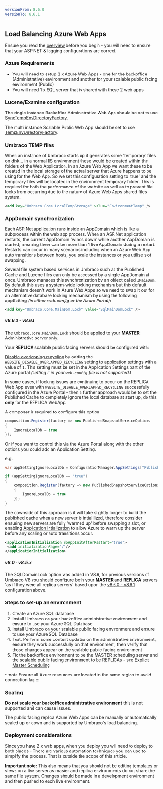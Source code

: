 ```yaml
---
versionFrom: 8.6.0
versionTo: 8.6.1
---
```


## Load Balancing Azure Web Apps

Ensure you read the [overview](index.md) before you begin - you will need to ensure that your ASP.NET & logging configurations are correct.

### Azure Requirements

* You will need to setup 2 x Azure Web Apps - one for the backoffice (Administrative) environment and another for your scalable public facing environment (Public)
* You will need 1 x SQL server that is shared with these 2 web apps

### Lucene/Examine configuration

The single instance Backoffice Administrative Web App should be set to use [SyncTempEnvDirectoryFactory](file-system-replication.md#examine-directory-factory-options).

The multi instance Scalable Public Web App should be set to use [TempEnvDirectoryFactory](file-system-replication.md#examine-directory-factory-options).

### Umbraco TEMP files

When an instance of Umbraco starts up it generates some 'temporary' files on disk... in a normal IIS environment these would be created within the folders of the Web Application. In an Azure Web App we want these to be created in the local storage of the actual server that Azure happens to be using for the Web App. So we set this configuration setting to 'true' and the temporary files will be located in the environment temporary folder. This is required for both the performance of the website as well as to prevent file locks from occurring due to the nature of Azure Web Apps shared files system.

```xml
<add key="Umbraco.Core.LocalTempStorage" value="EnvironmentTemp" />
```

### AppDomain synchronization

Each ASP.Net application runs inside an [AppDomain](https://docs.microsoft.com/en-us/dotnet/framework/app-domains/application-domains) which is like a subprocess within the web app process. When an ASP.Net application restarts, the current AppDomain 'winds down' while another AppDomain is started; meaning there can be more than 1 live AppDomain during a restart. Restarts can occur in many scenarios including when an Azure Web App auto transitions between hosts, you scale the instances or you utilise slot swapping.

Several file system based services in Umbraco such as the Published Cache and Lucene files can only be accessed by a single AppDomain at once. Umbraco manages this synchronization by an object called `IMainDom`. By default this uses a system-wide locking mechanism but this default mechanism doesn't work in Azure Web Apps so we need to swap it out for an alternative database locking mechanism by using the following appSetting _(in either web.config or the Azure Portal)_:

```xml
<add key="Umbraco.Core.MainDom.Lock" value="SqlMainDomLock" />
```

##### v8.6.0 - v8.6.1

The `Umbraco.Core.MainDom.Lock` should be applied to your __MASTER__ Administrative server only.

Your __REPLICA__ scalable public facing servers should be configured with:

[Disable overlapping recycling](https://github.com/projectkudu/kudu/wiki/Configurable-settings#disable-overlapped-recycling) by adding the `WEBSITE_DISABLE_OVERLAPPED_RECYCLING` setting to application settings with a value of `1`. This setting must be set in the Application Settings part of the Azure portal _(setting it in your `web.config` file is not supported.)_

In some cases, if locking issues are continuing to occur on the REPLICA Web App even with `WEBSITE_DISABLE_OVERLAPPED_RECYCLING`
successfully configured in the Azure Portal - then a further approach would be to set the Published Cache to completely ignore the local database at start up, do this **only** for the REPLICA WebApp.

A composer is required to configure this option

```csharp
composition.Register(factory => new PublishedSnapshotServiceOptions
{
    IgnoreLocalDb = true
});
```

Or if you want to control this via the Azure Portal along with the other options you could add an Application Setting.

e.g.

```csharp
var appSettingIgnoreLocalDb = ConfigurationManager.AppSettings["PublishedSnapshotServiceOptions.IgnoreLocalDb"];

if (appSettingIgnoreLocalDb == "true")
{
    composition.Register(factory => new PublishedSnapshotServiceOptions
    {
        IgnoreLocalDb = true
    });
}
```
The downside of this approach is it will take slightly longer to build the published cache when a new server is intialilized, therefore consider ensuring new servers are fully 'warmed up' before swapping a slot, or enabling [Application Intialization](https://docs.microsoft.com/en-us/iis/configuration/system.webserver/applicationinitialization/) to allow Azure to warm up the server before any scaling or auto transitions occur.

```xml
<applicationInitialization doAppInitAfterRestart="true">
 <add initializationPage="/"/>
</applicationInitialization>
```

##### v8.0 - v8.5.x

The SQLDomainLock option was added in V8.6, for previous versions of Umbraco V8 you should configure both your __MASTER__ and __REPLICA__ servers 'as if they were all replica servers' based upon the [v8.6.0 - v8.6.1](#v860---v861) configuration above.

### Steps to set-up an environment

1. Create an Azure SQL database
2. Install Umbraco on your backoffice administrative environment and ensure to use your Azure SQL Database
3. Install Umbraco on your scalable public facing environment and ensure to use your Azure SQL Database
4. Test: Perform some content updates on the administrative environment, ensure they work successfully on that environment, then verify that those changes appear on the scalable public facing environment
5. Fix the backoffice environment to be the MASTER scheduling server and the scalable public facing environment to be REPLICAs - see [Explicit Master Scheduling](flexible-advanced.md#explicit-master-scheduling-server)

:::note
Ensure all Azure resources are located in the same region to avoid connection lag
:::

### Scaling

**Do not scale your backoffice administrative environment** this is not supported and can cause issues.

The public facing replica Azure Web Apps can be manually or automatically scaled up or down and is supported by Umbraco's load balancing.

### Deployment considerations

Since you have 2 x web apps, when you deploy you will need to deploy to both places - There are various automation techniques you can use to simplify the process. That is outside the scope of this article.

**Important note:** This also means that you should not be editing templates or views on a live server as master and replica environments do not share the same file system. Changes should be made in a development environment and then pushed to each live environment.
